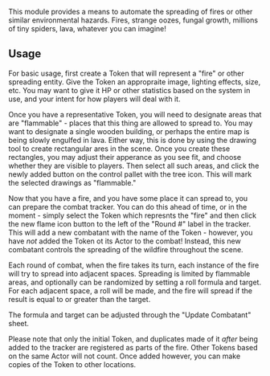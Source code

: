 This module provides a means to automate the spreading of fires or other similar environmental hazards. Fires, strange oozes, fungal growth, millions of tiny spiders, lava, whatever you can imagine!

## Usage
For basic usage, first create a Token that will represent a "fire" or other spreading entity. Give the Token an appropraite image, lighting effects, size, etc. You may want to give it HP or other statistics based on the system in use, and your intent for how players will deal with it.

Once you have a representative Token, you will need to designate areas that are "flammable" - places that this thing are allowed to spread to. You may want to designate a single wooden building, or perhaps the entire map is being slowly engulfed in lava. Either way, this is done by using the drawing tool to create rectangular ares in the scene. Once you create these rectangles, you may adjust their apperance as you see fit, and choose whether they are visible to players. Then select all such areas, and click the newly added button on the control pallet with the tree icon. This will mark the selected drawings as "flammable."

Now that you have a fire, and you have some place it can spread to, you can prepare the combat tracker. You can do this ahead of time, or in the moment - simply select the Token which represnts the "fire" and then click the new flame icon button to the left of the "Round #" label in the tracker. This will add a new combatant with the name of the Token - however, you have *not* added the Token ot its Actor to the combat! Instead, this new combatant controls the spreading of the wildfire throughout the scene.

Each round of combat, when the fire takes its turn, each instance of the fire will try to spread into adjacent spaces. Spreading is limited by flammable areas, and optionally can be randomized by setting a roll formula and target. For each adjacent space, a roll will be made, and the fire will spread if the result is equal to or greater than the target.

The formula and target can be adjusted through the "Update Combatant" sheet.

Please note that only the initial Token, and duplicates made of it *after* being added to the tracker are registered as parts of the fire. Other Tokens based on the same Actor will not count. Once added however, you can make copies of the Token to other locations.